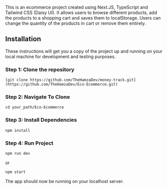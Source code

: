 This is an ecommerce project created using Next.JS, TypeScript and Tailwind CSS (Daisy UI). It allows users to browse different products, add the products to a shopping cart and saves them to localStorage. Users can change the quantity of the products in cart or remove them entirely.

## Installation
These instructions will get you a copy of the project up and running on your local machine for development and testing purposes.

### Step 1: Clone the repository
```
[git clone https://github.com/TheHamzaDev/money-track.git](https://github.com/TheHamzaDev/Eco-Ecommerce.git)
```
### Step 2: Navigate To Clone
```
cd your_path/Eco-Ecommerce
```
### Step 3: Install Dependencies
```
npm install
```
### Step 4: Run Project
```
npm run dev
```
or
```
npm start
```
The app should now be running on your localhost server.
